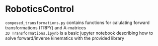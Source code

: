 # RoboticsControl
`composed_transformations.py` contains functions for calulating forward transformations (TRPY) and A-matrices\
`3D Transformations.ipynb` is a basic jupyter notebook describing how to solve forward/inverse kinematics with the provided library

